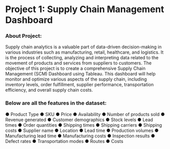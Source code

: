 # Project 1: Supply Chain Management Dashboard

### About Project:
Supply chain analytics is a valuable part of data-driven decision-making in various industries such as manufacturing, retail, healthcare, and logistics. It is the process of collecting, analyzing and interpreting data related to the movement of products and services from suppliers to customers. The objective of this project is to create a comprehensive Supply Chain Management (SCM) Dashboard using Tableau. This dashboard will help monitor and optimize various aspects of the supply chain, including inventory levels, order fulfillment, supplier performance, transportation efficiency, and overall supply chain costs.

### Below are all the features in the dataset:

● Product Type ● SKU ● Price ● Availability ● Number of products sold ● Revenue generated ● Customer demographics ● Stock levels ● Lead times ● Order quantities ● Shipping times ● Shipping carriers ● Shipping costs ● Supplier name ● Location ● Lead time ● Production volumes ● Manufacturing lead time ● Manufacturing costs ● Inspection results ● Defect rates ● Transportation modes ● Routes ● Costs


